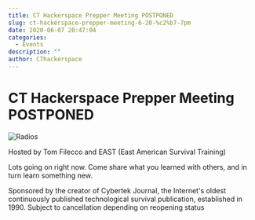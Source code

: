 ```yaml
---
title: CT Hackerspace Prepper Meeting POSTPONED
slug: ct-hackerspace-prepper-meeting-6-20-%c2%b7-7pm
date: 2020-06-07 20:47:04
categories:
  - Events
description: ""
author: CThackerspace
---
```


# CT Hackerspace Prepper Meeting POSTPONED

![Radios](/uploads/2020/06/radios.jpg)

Hosted by Tom Filecco and EAST (East American Survival Training)

Lots going on right now. Come share what you learned with others, and in turn learn something new.

Sponsored by the creator of Cybertek Journal, the Internet's oldest continuously published technological survival publication, established in 1990. Subject to cancellation depending on reopening status
